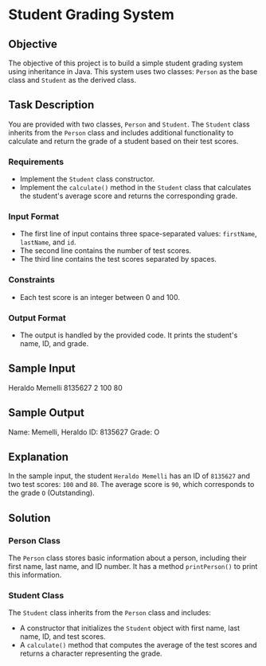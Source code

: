 # Student Grading System

## Objective
The objective of this project is to build a simple student grading system using inheritance in Java. This system uses two classes: `Person` as the base class and `Student` as the derived class.

## Task Description
You are provided with two classes, `Person` and `Student`. The `Student` class inherits from the `Person` class and includes additional functionality to calculate and return the grade of a student based on their test scores.

### Requirements
- Implement the `Student` class constructor.
- Implement the `calculate()` method in the `Student` class that calculates the student's average score and returns the corresponding grade.

### Input Format
- The first line of input contains three space-separated values: `firstName`, `lastName`, and `id`.
- The second line contains the number of test scores.
- The third line contains the test scores separated by spaces.

### Constraints
- Each test score is an integer between 0 and 100.

### Output Format
- The output is handled by the provided code. It prints the student's name, ID, and grade.

## Sample Input
Heraldo Memelli 8135627
2
100 80

## Sample Output
Name: Memelli, Heraldo
ID: 8135627
Grade: O

## Explanation
In the sample input, the student `Heraldo Memelli` has an ID of `8135627` and two test scores: `100` and `80`. The average score is `90`, which corresponds to the grade `O` (Outstanding).

## Solution

### Person Class
The `Person` class stores basic information about a person, including their first name, last name, and ID number. It has a method `printPerson()` to print this information.

### Student Class
The `Student` class inherits from the `Person` class and includes:
- A constructor that initializes the `Student` object with first name, last name, ID, and test scores.
- A `calculate()` method that computes the average of the test scores and returns a character representing the grade.
